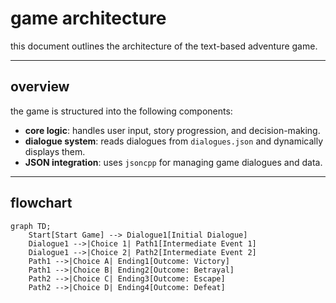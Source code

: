 # game architecture

this document outlines the architecture of the text-based adventure game.

---

## overview

the game is structured into the following components:
- **core logic**: handles user input, story progression, and decision-making.
- **dialogue system**: reads dialogues from `dialogues.json` and dynamically displays them.
- **JSON integration**: uses `jsoncpp` for managing game dialogues and data.

---

## flowchart

```mermaid
graph TD;
    Start[Start Game] --> Dialogue1[Initial Dialogue]
    Dialogue1 -->|Choice 1| Path1[Intermediate Event 1]
    Dialogue1 -->|Choice 2| Path2[Intermediate Event 2]
    Path1 -->|Choice A| Ending1[Outcome: Victory]
    Path1 -->|Choice B| Ending2[Outcome: Betrayal]
    Path2 -->|Choice C| Ending3[Outcome: Escape]
    Path2 -->|Choice D| Ending4[Outcome: Defeat]
    
    